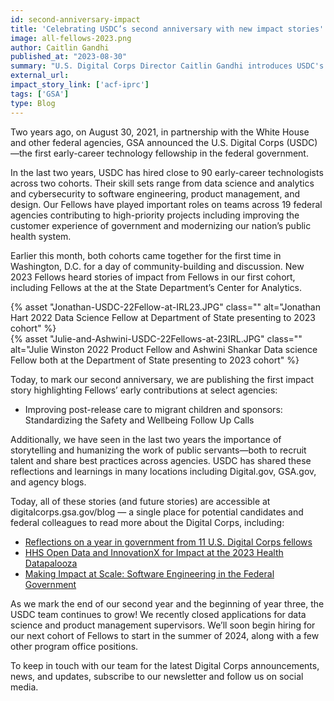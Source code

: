 ```yaml
---
id: second-anniversary-impact
title: 'Celebrating USDC’s second anniversary with new impact stories'
image: all-fellows-2023.png
author: Caitlin Gandhi
published_at: "2023-08-30"
summary: "U.S. Digital Corps Director Caitlin Gandhi introduces USDC's new blog and the publication of our first Fellow impact story in celebration of USDC's second anniversary."
external_url:
impact_story_link: ['acf-iprc']
tags: ['GSA']
type: Blog
---
```


Two years ago, on August 30, 2021, in partnership with the White House and other federal agencies, GSA announced the U.S. Digital Corps (USDC)—the first early-career technology fellowship in the federal government.

In the last two years, USDC has hired close to 90 early-career technologists across two cohorts. Their skill sets range from data science and analytics and cybersecurity to software engineering, product management, and design. Our Fellows have played important roles on teams across 19 federal agencies contributing to high-priority projects including improving the customer experience of government and modernizing our nation’s public health system.

Earlier this month, both cohorts came together for the first time in Washington, D.C. for a day of community-building and discussion. New 2023 Fellows heard stories of impact from Fellows in our first cohort, including Fellows at the  at the State Department’s Center for Analytics. 

<div class="usa-image-block">
  {% asset "Jonathan-USDC-22Fellow-at-IRL23.JPG" class="" alt="Jonathan Hart 2022 Data Science Fellow at Department of State presenting to 2023 cohort" %}
</div>

<div class="usa-image-block">
  {% asset "Julie-and-Ashwini-USDC-22Fellows-at-23IRL.JPG" class="" alt="Julie Winston 2022 Product Fellow and Ashwini Shankar Data science Fellow both at the Department of State presenting to 2023 cohort" %}
</div>

Today, to mark our second anniversary, we are publishing the first impact story highlighting Fellows’ early contributions at select agencies:
- Improving post-release care to migrant children and sponsors: Standardizing the Safety and Wellbeing Follow Up Calls

Additionally, we have seen in the last two years the importance of storytelling and humanizing the work of public servants—both to recruit talent and share best practices across agencies. USDC has shared these reflections and learnings in many locations including Digital.gov, GSA.gov, and agency blogs. 

Today, all of these stories (and future stories) are accessible at digitalcorps.gsa.gov/blog — a single place for potential candidates and federal colleagues to read more about the Digital Corps, including:
- [Reflections on a year in government from 11 U.S. Digital Corps fellows](https://digital.gov/2023/07/18/reflections-on-a-year-in-government-from-11-u-s-digital-corps-fellows/)
- [HHS Open Data and InnovationX for Impact at the 2023 Health Datapalooza](https://www.hhs.gov/blog/2023/02/23/hhs-open-data-and-innovationx-for-impact-at-the-2023-health-datapalooza.html)
- [Making Impact at Scale: Software Engineering in the Federal Government](https://digital.gov/2022/11/25/making-impact-at-scale-software-engineering-in-the-federal-government/)

As we mark the end of our second year and the beginning of year three, the USDC team continues to grow! We recently closed applications for data science and product management supervisors. We’ll soon begin hiring for our next cohort of Fellows to start in the summer of 2024, along with a few other program office positions. 

To keep in touch with our team for the latest Digital Corps announcements, news, and updates, subscribe to our newsletter and follow us on social media. 
